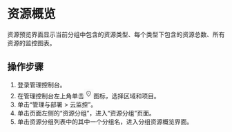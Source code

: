# 资源概览<a name="ZH-CN_TOPIC_0102896411"></a>

资源预览界面显示当前分组中包含的资源类型、每个类型下包含的资源总数、所有资源的监控图表。

## 操作步骤<a name="section17220135318513"></a>

1.  登录管理控制台。
2.  在管理控制台左上角单击![](figures/zh-cn_image_0102897533.png)图标，选择区域和项目。
3.  单击“管理与部署 \> 云监控”。
4.  单击页面左侧的“资源分组”，进入“资源分组”页面。
5.  单击资源分组列表中的其中一个分组名，进入分组资源概览界面。

